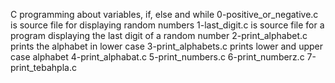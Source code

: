 C programming about variables, if, else and while
0-positive_or_negative.c is source file for displaying random numbers
1-last_digit.c is source file for a program displaying the last digit of a random number
2-print_alphabet.c prints the alphabet in lower case
3-print_alphabets.c prints lower and upper case alphabet
4-print_alphabat.c 
5-print_numbers.c
6-print_numberz.c
7-print_tebahpla.c
